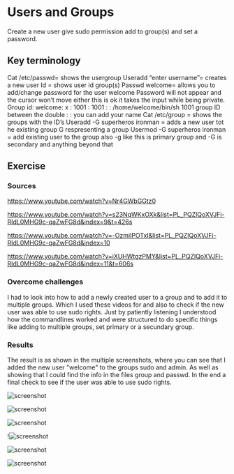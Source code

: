 # Users and Groups
Create a new user give sudo permission add to group(s) and set a password.

## Key terminology
Cat /etc/passwd= shows the usergroup
Useradd “enter username”= creates a new user
Id = shows user id group(s)
Passwd welcome= allows you to add/change password for the user welcome
Password will not appear and the cursor won’t move either this is ok it takes the input while being private.
Group id: welcome: x : 1001 : 1001 : : /home/welcome/bin/sh
1001 group ID between the double : : you can add your name 
Cat /etc/group = shows the groups with the ID’s
Useradd -G superheros ironman = adds a new user tot he existing group G respresenting a group
Usermod -G superheros ironman = add existing user to the group also -g like this is primary group and -G is secondary and anything beyond that


## Exercise
### Sources
https://www.youtube.com/watch?v=Nr4GWbGGtz0

https://www.youtube.com/watch?v=s23NqWKxOXk&list=PL_PQZlQoXVJFi-RIdL0MHG9c-qaZwFG8d&index=9&t=426s

https://www.youtube.com/watch?v=-OzmiIPOTxI&list=PL_PQZlQoXVJFi-RIdL0MHG9c-qaZwFG8d&index=10

https://www.youtube.com/watch?v=iXUHWtgzPMY&list=PL_PQZlQoXVJFi-RIdL0MHG9c-qaZwFG8d&index=11&t=606s

### Overcome challenges
I had to look into how to add a newly created user to a group and to add it to multiple groups. Which I used these videos for and also to check if the new user was able to use sudo rights. Just by patiently listening I understood how the commandlines worked and were structured to do specific things like adding to multiple groups, set primary or a secundary group.

### Results
The result is as shown in the multiple screenshots, where you can see that I added the new user "welcome" to the groups sudo and admin. As well as showing that I could find the info in the files group and passwd. In the end a final check to see if the user was able to use sudo rights.

![screenshot]()

![screenshot]()

![screenshot]()

!![screenshot]()

![screenshot]()

![screenshot]()